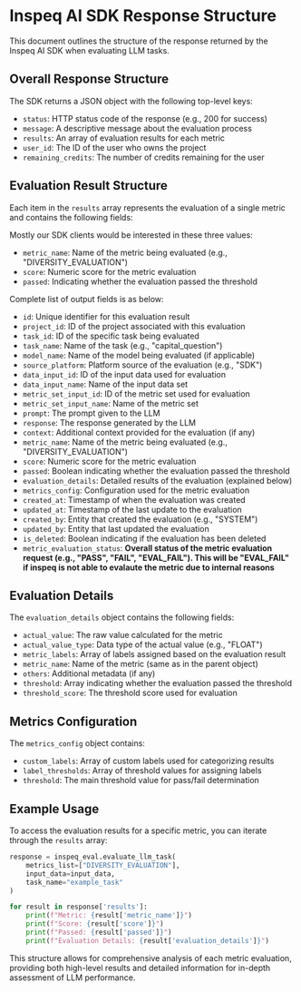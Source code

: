 # Inspeq AI SDK Response Structure

This document outlines the structure of the response returned by the Inspeq AI SDK when evaluating LLM tasks.

## Overall Response Structure

The SDK returns a JSON object with the following top-level keys:

- `status`: HTTP status code of the response (e.g., 200 for success)
- `message`: A descriptive message about the evaluation process
- `results`: An array of evaluation results for each metric
- `user_id`: The ID of the user who owns the project
- `remaining_credits`: The number of credits remaining for the user

## Evaluation Result Structure

Each item in the `results` array represents the evaluation of a single metric and contains the following fields: 

Mostly our SDK clients would be interested in these three values:

- `metric_name`: Name of the metric being evaluated (e.g., "DIVERSITY_EVALUATION")
- `score`: Numeric score for the metric evaluation
- `passed`:  Indicating whether the evaluation passed the threshold

Complete list of output fields is as below: 

- `id`: Unique identifier for this evaluation result
- `project_id`: ID of the project associated with this evaluation
- `task_id`: ID of the specific task being evaluated
- `task_name`: Name of the task (e.g., "capital_question")
- `model_name`: Name of the model being evaluated (if applicable)
- `source_platform`: Platform source of the evaluation (e.g., "SDK")
- `data_input_id`: ID of the input data used for evaluation
- `data_input_name`: Name of the input data set
- `metric_set_input_id`: ID of the metric set used for evaluation
- `metric_set_input_name`: Name of the metric set
- `prompt`: The prompt given to the LLM
- `response`: The response generated by the LLM
- `context`: Additional context provided for the evaluation (if any)
- `metric_name`: Name of the metric being evaluated (e.g., "DIVERSITY_EVALUATION")
- `score`: Numeric score for the metric evaluation
- `passed`: Boolean indicating whether the evaluation passed the threshold
- `evaluation_details`: Detailed results of the evaluation (explained below)
- `metrics_config`: Configuration used for the metric evaluation
- `created_at`: Timestamp of when the evaluation was created
- `updated_at`: Timestamp of the last update to the evaluation
- `created_by`: Entity that created the evaluation (e.g., "SYSTEM")
- `updated_by`: Entity that last updated the evaluation
- `is_deleted`: Boolean indicating if the evaluation has been deleted
- `metric_evaluation_status`: __Overall status of the metric evaluation request (e.g., "PASS", "FAIL", "EVAL_FAIL"). This will be "EVAL_FAIL" if inspeq is not able to evalaute the metric due to internal reasons__

## Evaluation Details

The `evaluation_details` object contains the following fields:

- `actual_value`: The raw value calculated for the metric
- `actual_value_type`: Data type of the actual value (e.g., "FLOAT")
- `metric_labels`: Array of labels assigned based on the evaluation result
- `metric_name`: Name of the metric (same as in the parent object)
- `others`: Additional metadata (if any)
- `threshold`: Array indicating whether the evaluation passed the threshold
- `threshold_score`: The threshold score used for evaluation

## Metrics Configuration

The `metrics_config` object contains:

- `custom_labels`: Array of custom labels used for categorizing results
- `label_thresholds`: Array of threshold values for assigning labels
- `threshold`: The main threshold value for pass/fail determination

## Example Usage

To access the evaluation results for a specific metric, you can iterate through the `results` array:

```python
response = inspeq_eval.evaluate_llm_task(
    metrics_list=["DIVERSITY_EVALUATION"],
    input_data=input_data,
    task_name="example_task"
)

for result in response['results']:
    print(f"Metric: {result['metric_name']}")
    print(f"Score: {result['score']}")
    print(f"Passed: {result['passed']}")
    print(f"Evaluation Details: {result['evaluation_details']}")
```

This structure allows for comprehensive analysis of each metric evaluation, providing both high-level results and detailed information for in-depth assessment of LLM performance.
